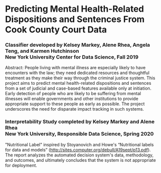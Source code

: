 # Predicting Mental Health-Related Dispositions and Sentences From Cook County Court Data


### Classifier developed by Kelsey Markey, Alene Rhea, Angela Teng, and Karmen Hutchinson<br/>New York University Center for Data Science, Fall 2019
Abstract: People living with mental illness are especially likely to have encounters with the law; they need dedicated resources and thoughtful treatment as they make their way through the criminal justice system. This project aims to predict mental health-related dispositions and sentences from a set of judicial and case-based features available only at initiation. Early detection of people who are likely to be suffering from mental illnesses will enable governments and other institutions to provide appropriate support to these people as early as possible. The project underscores the need for disparate impact tracking in such systems.



### Interpretability Study completed by Kelsey Markey and Alene Rhea<br/>New York University, Responsible Data Science, Spring 2020
"Nutritional Label" inspired by Stoyanovich and Howe's “Nutritional labels for data and models” (http://sites.computer.org/debull/A19sept/p13.pdf). The report analyzes the automated decision system's data, methodology, and outcomes, and ultimately concludes that the system is not appropriate for deployment.






